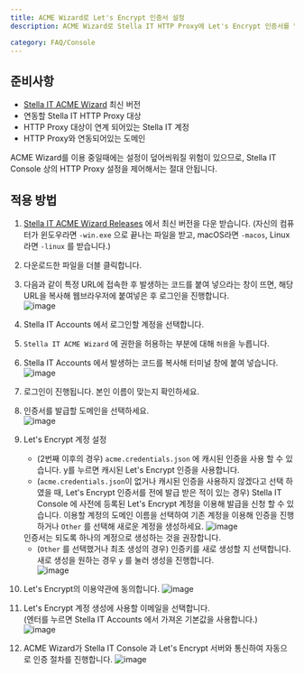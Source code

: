```yaml
---
title: ACME Wizard로 Let's Encrypt 인증서 설정
description: ACME Wizard로 Stella IT HTTP Proxy에 Let's Encrypt 인증서를 발급/갱신하는 방법을 알아봅니다.

category: FAQ/Console
---
```


## 준비사항
* [Stella IT ACME Wizard](https://github.com/Stella-IT/acme-wizard) 최신 버전
* 연동할 Stella IT HTTP Proxy 대상
* HTTP Proxy 대상이 연계 되어있는 Stella IT 계정
* HTTP Proxy와 연동되어있는 도메인

<alert type="danger">
ACME Wizard를 이용 중일때에는 설정이 덮어씌워질 위험이 있으므로, Stella IT Console 상의 HTTP Proxy 설정을 제어해서는 절대 안됩니다.
</alert>

## 적용 방법
1. [Stella IT ACME Wizard Releases](https://github.com/Stella-IT/acme-wizard/releases/latest) 에서 최신 버전을 다운 받습니다.
   (자신의 컴퓨터가 윈도우라면 `-win.exe` 으로 끝나는 파일을 받고, macOS라면 `-macos`, Linux 라면 `-linux` 를 받습니다.)  
2. 다운로드한 파일을 더블 클릭합니다.
3. 다음과 같이 특정 URL에 접속한 후 발생하는 코드를 붙여 넣으라는 창이 뜨면, 해당 URL을 복사해 웹브라우저에 붙여넣은 후 로그인을 진행합니다.  
   ![image](https://user-images.githubusercontent.com/27724108/119505540-07ec1580-bda8-11eb-8820-9abd08f762ed.png)
4. Stella IT Accounts 에서 로그인할 계정을 선택합니다.
5. `Stella IT ACME Wizard` 에 권한을 허용하는 부분에 대해 `허용`을 누릅니다.
6. Stella IT Accounts 에서 발생하는 코드를 복사해 터미널 창에 붙여 넣습니다.
   ![image](https://user-images.githubusercontent.com/27724108/119505854-56011900-bda8-11eb-9019-8f74d6898fa4.png)  
7. 로그인이 진행됩니다. 본인 이름이 맞는지 확인하세요.
8. 인증서를 발급할 도메인을 선택하세요.  
   ![image](https://user-images.githubusercontent.com/27724108/119506124-9496d380-bda8-11eb-81c4-648307fc106d.png)
9. Let's Encrypt 계정 설정
   *  (2번째 이후의 경우) `acme.credentials.json` 에 캐시된 인증을 사용 할 수 있습니다. y를 누르면 캐시된 Let's Encrypt 인증을 사용합니다.
   * (`acme.credentials.json`이 없거나 캐시된 인증을 사용하지 않겠다고 선택 하였을 때, Let's Encrypt 인증서를 전에 발급 받은 적이 있는 경우) Stella IT Console 에 사전에 등록된 Let's Encrypt 계정을 이용해 발급을 신청 할 수 있습니다. 이용할 계정의 도메인 이름을 선택하여 기존 계정을 이용해 인증을 진행하거나 `Other` 를 선택해 새로운 계정을 생성하세요.
     ![image](https://user-images.githubusercontent.com/27724108/119506707-23a3eb80-bda9-11eb-81d1-ac12000f0028.png)

   <alert type="warning">
      인증서는 되도록 하나의 계정으로 생성하는 것을 권장합니다.
   </alert>

   * (`Other` 를 선택했거나 최초 생성의 경우) 인증키를 새로 생성할 지 선택합니다. 새로 생성을 원하는 경우 `y` 를 눌러 생성을 진행합니다.  
      ![image](https://user-images.githubusercontent.com/27724108/119507272-a88f0500-bda9-11eb-899c-d5a9bfb0662c.png)
10. Let's Encrypt의 이용약관에 동의합니다.
   ![image](https://user-images.githubusercontent.com/27724108/119507481-d6744980-bda9-11eb-85f2-17e0584681ff.png)
11. Let's Encrypt 계정 생성에 사용할 이메일을 선택합니다.  
   (엔터를 누르면 Stella IT Accounts 에서 가져온 기본값을 사용합니다.)  
   ![image](https://user-images.githubusercontent.com/27724108/119507607-f1df5480-bda9-11eb-8d55-646faaa650f8.png)
12. ACME Wizard가 Stella IT Console 과 Let's Encrypt 서버와 통신하여 자동으로 인증 절차를 진행합니다.
   ![image](https://user-images.githubusercontent.com/27724108/119508386-ada08400-bdaa-11eb-908b-e8f75fa34962.png)


   